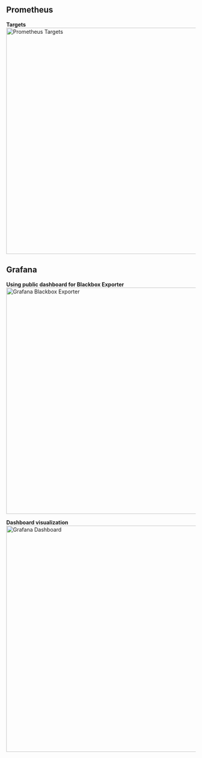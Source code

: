 ## Prometheus

**Targets**
<img width="800" height="600" alt="Prometheus Targets" src="https://github.com/user-attachments/assets/6dbffe60-1b09-4691-abff-b9f6fbbe8233" />

## Grafana

**Using public dashboard for Blackbox Exporter**  
<img width="800" height="600" alt="Grafana Blackbox Exporter" src="https://github.com/user-attachments/assets/bea16e56-a0a3-4e87-bec0-4202d4cb739b" />

**Dashboard visualization**  
<img width="800" height="600" alt="Grafana Dashboard" src="https://github.com/user-attachments/assets/8a5eeb0b-317c-43d7-8f87-eac6d4221e10" />
